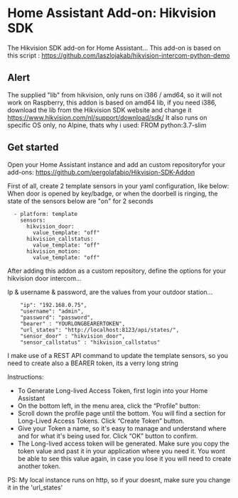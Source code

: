 # Home Assistant Add-on: Hikvision SDK

The Hikvision SDK add-on for Home Assistant... This add-on is based on this script : https://github.com/laszlojakab/hikvision-intercom-python-demo

## Alert

The supplied "lib" from hikvision, only runs on i386 / amd64, so it will not work on Raspberry, this addon is based on amd64 lib, if you need i386, download the lib from the Hikvision SDK website and change it
https://www.hikvision.com/nl/support/download/sdk/
It also runs on specific OS only, no Alpine, thats why i used: FROM python:3.7-slim

## Get started

Open your Home Assistant instance and add an custom repositoryfor your add-ons: https://github.com/pergolafabio/Hikvision-SDK-Addon 

First of all, create 2 template sensors in your yaml configuration, like below:
When door is opened by key/badge, or when the doorbell is ringing, the state of the sensors below are "on" for 2 seconds

````
  - platform: template
    sensors:
      hikvision_door:
        value_template: "off"
      hikvision_callstatus:
        value_template: "off"
      hikvision_motion:
        value_template: "off"          
````

After adding this addon as a custom repository, define the options for your hikvision door intercom... 

Ip & username & password, are the values from your outdoor station...

````
    "ip": "192.168.0.75",
    "username": "admin",
    "password": "password", 
    "bearer" : "YOURLONGBEARERTOKEN",
    "url_states": "http://localhost:8123/api/states/",
    "sensor_door" : "hikvision_door",
    "sensor_callstatus" : "hikvision_callstatus"
````	
I make use of a REST API command to update the template sensors, so you need to create also a BEARER token, its a verry long string

Instructions:
- To Generate Long-lived Access Token, first login into your Home Assistant
- On the bottom left, in the menu area, click the “Profile” button:
- Scroll down the profile page until the bottom. You will find a section for Long-Lived Access Tokens. Click “Create Token” button.
- Give your Token a name, so it's easy to manage and understand where and for what it's being used for. Click “OK” button to confirm.
- The Long-lived access token will be generated. Make sure you copy the token value and past it in your application where you need it. You wont be able to see this value again, in case you lose it you will need to create another token.

PS: My local instance runs on http, so if your doesnt, make sure you change it in the 'url_states'
